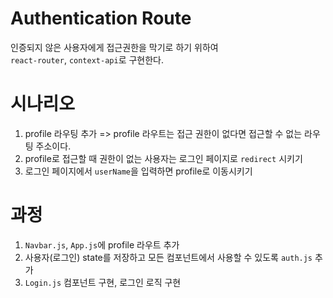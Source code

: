 # Authentication Route
인증되지 않은 사용자에게 접근권한을 막기로 하기 위하여  
`react-router`, `context-api`로 구현한다.

# 시나리오
1. profile 라우팅 추가 => profile 라우트는 접근 권한이 없다면 접근할 수 없는 라우팅 주소이다.  
2. profile로 접근할 때 권한이 없는 사용자는 로그인 페이지로 `redirect` 시키기  
3. 로그인 페이지에서 `userName`을 입력하면 profile로 이동시키기  

# 과정
1. `Navbar.js`, `App.js`에 profile 라우트 추가  
2. 사용자(로그인) state를 저장하고 모든 컴포넌트에서 사용할 수 있도록 `auth.js` 추가  
3. `Login.js` 컴포넌트 구현, 로그인 로직 구현  